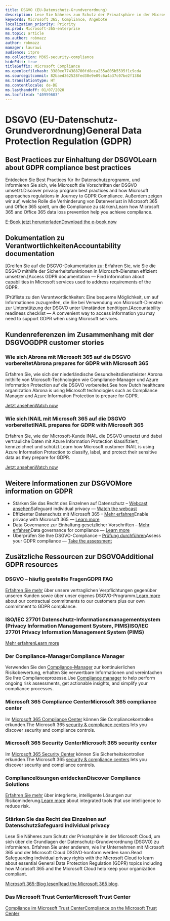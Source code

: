 ```yaml
---
title: DSGVO (EU-Datenschutz-Grundverordnung)
description: Lese Sie Näheres zum Schutz der Privatsphäre in der Microsoft Cloud, um sich über die Grundlagen der Datenschutz-Grundverordnung (DSGVO) zu informieren. Erfahren Sie unter anderem, wie Ihr Unternehmen mit Microsoft 365 und der Microsoft Cloud DSGVO-konform werden kann.
keywords: Microsoft 365, Compliance, Angebote
localization_priority: Priority
ms.prod: Microsoft-365-enterprise
ms.topic: article
ms.author: robmazz
author: robmazz
manager: laurawi
audience: itpro
ms.collection: M365-security-compliance
hideEdit: true
titleSuffix: Microsoft Compliance
ms.openlocfilehash: 3380ee774388700fd8eca255a805b5595f1c9cda
ms.sourcegitcommit: 82baed362528fed30e9e09c6a4a37c07be2f138d
ms.translationtype: HT
ms.contentlocale: de-DE
ms.lasthandoff: 01/07/2020
ms.locfileid: "40959603"
---
```

# <a name="general-data-protection-regulation-gdpr"></a><span data-ttu-id="e7d7e-104">DSGVO (EU-Datenschutz-Grundverordnung)</span><span class="sxs-lookup"><span data-stu-id="e7d7e-104">General Data Protection Regulation (GDPR)</span></span>

## <a name="learn-about-gdpr-compliance-best-practices"></a><span data-ttu-id="e7d7e-105">Best Practices zur Einhaltung der DSGVO</span><span class="sxs-lookup"><span data-stu-id="e7d7e-105">Learn about GDPR compliance best practices</span></span>

<span data-ttu-id="e7d7e-106">Entdecken Sie Best Practices für Ihr Datenschutzprogramm, und informieren Sie sich, wie Microsoft die Vorschriften der DSGVO umsetzt.</span><span class="sxs-lookup"><span data-stu-id="e7d7e-106">Discover privacy program best practices and how Microsoft approaches regulations in Journey to GDPR Compliance.</span></span> <span data-ttu-id="e7d7e-107">Außerdem zeigen wir auf, welche Rolle die Verhinderung von Datenverlust in Microsoft 365 und Office 365 spielt, um die Compliance zu stärken.</span><span class="sxs-lookup"><span data-stu-id="e7d7e-107">Learn how Microsoft 365 and Office 365 data loss prevention help you achieve compliance.</span></span>

[<span data-ttu-id="e7d7e-108">E-Book jetzt herunterladen</span><span class="sxs-lookup"><span data-stu-id="e7d7e-108">Download the e-book now</span></span>](https://go.microsoft.com/fwlink/p/?linkid=2048383)

## <a name="accountability-documentation"></a><span data-ttu-id="e7d7e-109">Dokumentation zu Verantwortlichkeiten</span><span class="sxs-lookup"><span data-stu-id="e7d7e-109">Accountability documentation</span></span>

<span data-ttu-id="e7d7e-110">[Greifen Sie auf die DSGVO-Dokumentation zu: Erfahren Sie, wie Sie die DSGVO mithilfe der Sicherheitsfunktionen in Microsoft-Diensten effizient umsetzen.</span><span class="sxs-lookup"><span data-stu-id="e7d7e-110">[Access GDPR documentation — Find information about capabilities in Microsoft services used to address requirements of the GDPR.</span></span>

<span data-ttu-id="e7d7e-111">[Prüfliste zu den Verantwortlichkeiten: Eine bequeme Möglichkeit, um auf Informationen zuzugreifen, die Sie bei Verwendung von Microsoft-Diensten zur Unterstützung der DSGVO unter Umständen benötigen.</span><span class="sxs-lookup"><span data-stu-id="e7d7e-111">[Accountability readiness checklist — A convenient way to access information you may need to support GDPR when using Microsoft services.</span></span>

## <a name="gdpr-customer-stories"></a><span data-ttu-id="e7d7e-112">Kundenreferenzen im Zusammenhang mit der DSGVO</span><span class="sxs-lookup"><span data-stu-id="e7d7e-112">GDPR customer stories</span></span>

### <a name="abrona-prepares-for-gdpr-with-microsoft-365"></a><span data-ttu-id="e7d7e-113">Wie sich Abrona mit Microsoft 365 auf die DSGVO vorbereitet</span><span class="sxs-lookup"><span data-stu-id="e7d7e-113">Abrona prepares for GDPR with Microsoft 365</span></span>

<span data-ttu-id="e7d7e-114">Erfahren Sie, wie sich der niederländische Gesundheitsdienstleister Abrona mithilfe von Microsoft-Technologien wie Compliance-Manager und Azure Information Protection auf die DSGVO vorbereitet.</span><span class="sxs-lookup"><span data-stu-id="e7d7e-114">See how Dutch healthcare organization Abrona is using Microsoft technologies such as Compliance Manager and Azure Information Protection to prepare for GDPR.</span></span>

[<span data-ttu-id="e7d7e-115">Jetzt ansehen</span><span class="sxs-lookup"><span data-stu-id="e7d7e-115">Watch now</span></span>](https://go.microsoft.com/fwlink/p/?linkid=2048705)

### <a name="inail-prepares-for-gdpr-with-microsoft-365"></a><span data-ttu-id="e7d7e-116">Wie sich INAIL mit Microsoft 365 auf die DSGVO vorbereitet</span><span class="sxs-lookup"><span data-stu-id="e7d7e-116">INAIL prepares for GDPR with Microsoft 365</span></span>

<span data-ttu-id="e7d7e-117">Erfahren Sie, wie der Microsoft-Kunde INAIL die DSGVO umsetzt und dabei vertrauliche Daten mit Azure Information Protection klassifiziert, kennzeichnet und schützt.</span><span class="sxs-lookup"><span data-stu-id="e7d7e-117">Learn how Microsoft customer INAIL is using Azure Information Protection to classify, label, and protect their sensitive data as they prepare for GDPR.</span></span>

[<span data-ttu-id="e7d7e-118">Jetzt ansehen</span><span class="sxs-lookup"><span data-stu-id="e7d7e-118">Watch now</span></span>](https://go.microsoft.com/fwlink/p/?linkid=2048894)

## <a name="more-information-on-gdpr"></a><span data-ttu-id="e7d7e-119">Weitere Informationen zur DSGVO</span><span class="sxs-lookup"><span data-stu-id="e7d7e-119">More information on GDPR</span></span>

- <span data-ttu-id="e7d7e-120">Stärken Sie das Recht des Einzelnen auf Datenschutz – [Webcast ansehen](https://go.microsoft.com/fwlink/p/?linkid=2048711)</span><span class="sxs-lookup"><span data-stu-id="e7d7e-120">Safeguard individual privacy — [Watch the webcast](https://go.microsoft.com/fwlink/p/?linkid=2048711)</span></span>
- <span data-ttu-id="e7d7e-121">Effizienter Datenschutz mit Microsoft 365 – [Mehr erfahren](https://go.microsoft.com/fwlink/p/?linkid=2048712)</span><span class="sxs-lookup"><span data-stu-id="e7d7e-121">Enable privacy with Microsoft 365 — [Learn more](https://go.microsoft.com/fwlink/p/?linkid=2048712)</span></span>
- <span data-ttu-id="e7d7e-122">Data Governance zur Einhaltung gesetzlicher Vorschriften – [Mehr erfahren](https://go.microsoft.com/fwlink/p/?linkid=2052751)</span><span class="sxs-lookup"><span data-stu-id="e7d7e-122">Data governance for compliance — [Learn more](https://go.microsoft.com/fwlink/p/?linkid=2052751)</span></span>
- <span data-ttu-id="e7d7e-123">Überprüfen Sie Ihre DSGVO-Compliance – [Prüfung durchführen](https://go.microsoft.com/fwlink/?linkid=2048712)</span><span class="sxs-lookup"><span data-stu-id="e7d7e-123">Assess your GDPR compliance — [Take the assessment](https://go.microsoft.com/fwlink/?linkid=2048712)</span></span>

## <a name="additional-gdpr-resources"></a><span data-ttu-id="e7d7e-124">Zusätzliche Ressourcen zur DSGVO</span><span class="sxs-lookup"><span data-stu-id="e7d7e-124">Additional GDPR resources</span></span>

### <a name="gdpr-faq"></a><span data-ttu-id="e7d7e-125">DSGVO – häufig gestellte Fragen</span><span class="sxs-lookup"><span data-stu-id="e7d7e-125">GDPR FAQ</span></span>

<span data-ttu-id="e7d7e-126">[Erfahren Sie mehr](https://www.microsoft.com/trust-center/privacy/gdpr-faqs) über unsere vertraglichen Verpflichtungen gegenüber unseren Kunden sowie über unser eigenes DSGVO-Programm.</span><span class="sxs-lookup"><span data-stu-id="e7d7e-126">[Learn more](https://www.microsoft.com/trust-center/privacy/gdpr-faqs) about our contractual commitments to our customers plus our own commitment to GDPR compliance.</span></span>

### <a name="isoiec-27701-privacy-information-management-system-pims"></a><span data-ttu-id="e7d7e-127">ISO/IEC 27701 Datenschutz-Informationsmanagementsystem (Privacy Information Management System, PIMS)</span><span class="sxs-lookup"><span data-stu-id="e7d7e-127">ISO/IEC 27701 Privacy Information Management System (PIMS)</span></span>

[<span data-ttu-id="e7d7e-128">Mehr erfahren</span><span class="sxs-lookup"><span data-stu-id="e7d7e-128">Learn more</span></span>](offering-iso-27701.md)

### <a name="compliance-manager"></a><span data-ttu-id="e7d7e-129">Der Compliance-Manager</span><span class="sxs-lookup"><span data-stu-id="e7d7e-129">Compliance Manager</span></span>

<span data-ttu-id="e7d7e-130">Verwenden Sie den [Compliance-Manager](https://go.microsoft.com/fwlink/p/?linkid=2048390) zur kontinuierlichen Risikobewertung, erhalten Sie verwertbare Informationen und vereinfachen Sie Ihre Complianceprozesse.</span><span class="sxs-lookup"><span data-stu-id="e7d7e-130">Use [Compliance manager](https://go.microsoft.com/fwlink/p/?linkid=2048390) to help perform ongoing risk assessments, get actionable insights, and simplify your compliance processes.</span></span>

### <a name="microsoft-365-compliance-center"></a><span data-ttu-id="e7d7e-131">Microsoft 365 Compliance Center</span><span class="sxs-lookup"><span data-stu-id="e7d7e-131">Microsoft 365 compliance center</span></span>

<span data-ttu-id="e7d7e-132">Im [Microsoft 365 Compliance Center](microsoft-365-compliance-center.md) können Sie Compliancekontrollen erkunden.</span><span class="sxs-lookup"><span data-stu-id="e7d7e-132">The Microsoft 365 [security & compliance centers](microsoft-365-compliance-center.md) lets you discover security and compliance controls.</span></span>

### <a name="microsoft-365-security-center"></a><span data-ttu-id="e7d7e-133">Microsoft 365 Security Center</span><span class="sxs-lookup"><span data-stu-id="e7d7e-133">Microsoft 365 security center</span></span>

<span data-ttu-id="e7d7e-134">Im [Microsoft 365 Security Center](https://docs.microsoft.com/microsoft-365/security/mtp/overview-security-center) können Sie Sicherheitskontrollen erkunden.</span><span class="sxs-lookup"><span data-stu-id="e7d7e-134">The Microsoft 365 [security & compliance centers](https://docs.microsoft.com/microsoft-365/security/mtp/overview-security-center) lets you discover security and compliance controls.</span></span>

### <a name="discover-compliance-solutions"></a><span data-ttu-id="e7d7e-135">Compliancelösungen entdecken</span><span class="sxs-lookup"><span data-stu-id="e7d7e-135">Discover Compliance Solutions</span></span>

<span data-ttu-id="e7d7e-136">[Erfahren Sie mehr](https://products.office.com/business/security-and-compliance/compliance-solutions) über integrierte, intelligente Lösungen zur Risikominderung.</span><span class="sxs-lookup"><span data-stu-id="e7d7e-136">[Learn more](https://products.office.com/business/security-and-compliance/compliance-solutions) about integrated tools that use intelligence to reduce risk.</span></span>

### <a name="safeguard-individual-privacy"></a><span data-ttu-id="e7d7e-137">Stärken Sie das Recht des Einzelnen auf Datenschutz</span><span class="sxs-lookup"><span data-stu-id="e7d7e-137">Safeguard individual privacy</span></span>

<span data-ttu-id="e7d7e-138">Lese Sie Näheres zum Schutz der Privatsphäre in der Microsoft Cloud, um sich über die Grundlagen der Datenschutz-Grundverordnung (DSGVO) zu informieren. Erfahren Sie unter anderem, wie Ihr Unternehmen mit Microsoft 365 und der Microsoft Cloud DSGVO-konform werden kann.</span><span class="sxs-lookup"><span data-stu-id="e7d7e-138">Read Safeguarding individual privacy rights with the Microsoft Cloud to learn about essential General Data Protection Regulation (GDPR) topics including how Microsoft 365 and the Microsoft Cloud help keep your organization compliant.</span></span>

<span data-ttu-id="e7d7e-139">[Microsoft 365-Blog lesen](https://go.microsoft.com/fwlink/p/?linkid=2048733)</span><span class="sxs-lookup"><span data-stu-id="e7d7e-139">[Read the Microsoft 365 blog](https://go.microsoft.com/fwlink/p/?linkid=2048733).</span></span>

### <a name="microsoft-trust-center"></a><span data-ttu-id="e7d7e-140">Das Microsoft Trust Center</span><span class="sxs-lookup"><span data-stu-id="e7d7e-140">Microsoft Trust Center</span></span>

[<span data-ttu-id="e7d7e-141">Compliance im Microsoft Trust Center</span><span class="sxs-lookup"><span data-stu-id="e7d7e-141">Compliance on the Microsoft Trust Center</span></span>](https://www.microsoft.com/trust-center/compliance/compliance-overview)
